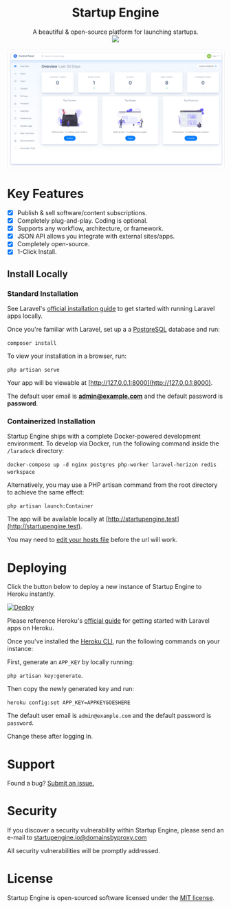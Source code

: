 <div align="center" style="width:100%;">
<h1>Startup Engine</h1>
A beautiful & open-source platform for launching startups.<br>
<img src="storage/docs/images/logo.png" width="100">    
</div>

<img src="storage/docs/screenshots/admin.jpg" alt="Startup Engine Admin Panel" style="border:1px solid #eee;border-radius:5px;"><br>

# Key Features

- [x] Publish & sell software/content subscriptions.
- [x] Completely plug-and-play. Coding is optional.
- [x] Supports any workflow, architecture, or framework.
- [x] JSON API allows you integrate with external sites/apps.
- [x] Completely open-source.
- [x] 1-Click Install.

## Install Locally

### Standard Installation

See Laravel's [official installation guide](https://laravel.com/docs/5.6/installation) to get started with running Laravel apps locally.

Once you're familiar with Laravel, set up a a [PostgreSQL](https://www.postgresql.org/) database and run:

`composer install`

To view your installation in a browser, run:

`php artisan serve`

Your app will be viewable at [http://127.0.0.1:8000](http://127.0.0.1:8000).

The default user email is **admin@example.com** and the default password is **password**.

### Containerized Installation

Startup Engine ships with a complete Docker-powered development environment. To develop via Docker, run the following command inside the `/laradock` directory:

`docker-compose up -d nginx postgres php-worker laravel-horizon redis workspace`

Alternatively, you may use a PHP artisan command from the root directory to achieve the same effect:

`php artisan launch:Container`

The app will be available locally at [http://startupengine.test](http://startupengine.test).

You may need to [edit your hosts file](https://www.imore.com/how-edit-your-macs-hosts-file-and-why-you-would-want) before the url will work.

# Deploying

Click the button below to deploy a new instance of Startup Engine to Heroku instantly.

[![Deploy](https://www.herokucdn.com/deploy/button.svg)](https://heroku.com/deploy?template=https://github.com/luckyrabbitllc/StartupEngine)

Please reference Heroku's [official guide](https://devcenter.heroku.com/articles/getting-started-with-laravel) for getting started with Laravel apps on Heroku.

Once you've installed the [Heroku CLI](https://devcenter.heroku.com/articles/heroku-cli), run the following commands on your instance:

First, generate an `APP_KEY` by locally running:

`php artisan key:generate`.

Then copy the newly generated key and run:

`heroku config:set APP_KEY=APPKEYGOESHERE`

The default user email is `admin@example.com` and the default password is `password`.

Change these after logging in.

# Support

Found a bug? [Submit an issue.](https://github.com/startupengine/startupengine/issues)

# Security

If you discover a security vulnerability within Startup Engine, please send an e-mail to startupengine.io@domainsbyproxy.com

All security vulnerabilities will be promptly addressed.

# License

Startup Engine is open-sourced software licensed under the [MIT license](http://opensource.org/licenses/MIT).
